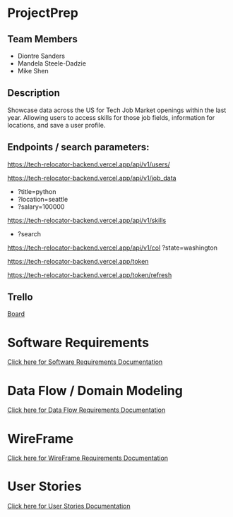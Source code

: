# ProjectPrep

## Team Members
- Diontre Sanders
- Mandela Steele-Dadzie
- Mike Shen

## Description

Showcase data across the US for Tech Job Market openings within the last year. Allowing users to access skills for those job fields, information for locations, and save a user profile.

## Endpoints / search parameters: 

https://tech-relocator-backend.vercel.app/api/v1/users/

https://tech-relocator-backend.vercel.app/api/v1/job_data
- ?title=python
- ?location=seattle
- ?salary=100000

https://tech-relocator-backend.vercel.app/api/v1/skills
- ?search

https://tech-relocator-backend.vercel.app/api/v1/col
?state=washington

https://tech-relocator-backend.vercel.app/token

https://tech-relocator-backend.vercel.app/token/refresh

## Trello
[Board](https://trello.com/b/Vh0RhuDe/tech-relocator)

# Software Requirements

[Click here for Software Requirements Documentation](https://docs.google.com/document/d/1uNsLwTghNdRuhU91hhR9tAfnQ0FBedqrMD659uALwac/edit#heading=h.4vb9njxdiurg)

# Data Flow / Domain Modeling

[Click here for Data Flow Requirements Documentation](https://www.figma.com/file/Xs7KWMTooqGyDgUJHHS8Cd/Tech-Relocators-Domain-Model?type=whiteboard&node-id=0-1&t=8KkkAJ3ARZ5MjiXi-0)

# WireFrame

[Click here for WireFrame Requirements Documentation](https://www.figma.com/file/1xmBZIcWOeWTeF7NFFcyKN/Tech-Relocator-Wireframe?type=whiteboard&node-id=0-1&t=JbwNkGU0CaDHZuO7-0)

# User Stories

[Click here for User Stories Documentation](https://docs.google.com/document/d/1t-FPML2457pX6DXI7BZiLLZBzYQPKEUVshsQSxYiPDg/edit#heading=h.2d0c2fwgg60x)
